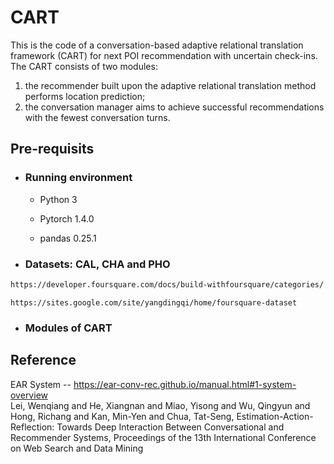 # CART
This is the code of a conversation-based adaptive relational translation framework (CART) for next POI recommendation with uncertain check-ins. The CART consists of two modules: 
1. the recommender built upon the adaptive relational translation method performs location prediction; 
2. the conversation manager aims to achieve successful recommendations with the fewest conversation turns. 

## Pre-requisits
* ### Running environment
  - Python 3

  - Pytorch 1.4.0

  - pandas 0.25.1
  
* ### Datasets: CAL, CHA and PHO
```bash
https://developer.foursquare.com/docs/build-withfoursquare/categories/
```
```
https://sites.google.com/site/yangdingqi/home/foursquare-dataset
```


* ### Modules of CART


## Reference
EAR System -- https://ear-conv-rec.github.io/manual.html#1-system-overview                
Lei, Wenqiang and He, Xiangnan and Miao, Yisong and Wu, Qingyun and Hong, Richang and Kan, Min-Yen and Chua, Tat-Seng, Estimation-Action-Reflection: Towards Deep Interaction Between Conversational and Recommender Systems, Proceedings of the 13th International Conference on Web Search and Data Mining

